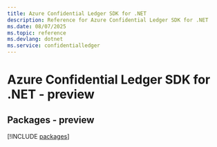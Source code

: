 ```yaml
---
title: Azure Confidential Ledger SDK for .NET
description: Reference for Azure Confidential Ledger SDK for .NET
ms.date: 08/07/2025
ms.topic: reference
ms.devlang: dotnet
ms.service: confidentialledger
---
```

# Azure Confidential Ledger SDK for .NET - preview
## Packages - preview
[!INCLUDE [packages](confidential-ledger-index.md)]